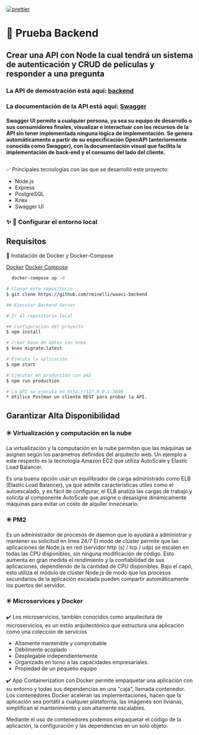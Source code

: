 [![prettier](https://img.shields.io/badge/styled%20with-prettier-ff69b4.svg)](https://github.com/prettier/prettier)

# :movie_camera: Prueba Backend

## Crear una API con Node la cual tendrá un sistema de autenticación y CRUD de películas y responder a una pregunta

### La API de demostración está aquí: [backend](http://ec2-3-135-18-151.us-east-2.compute.amazonaws.com:3800)

### La documentación de la API está aquí: [Swagger](http://ec2-3-135-18-151.us-east-2.compute.amazonaws.com:3800/apidoc)

#### Swagger UI permite a cualquier persona, ya sea su equipo de desarrollo o sus consumidores finales, visualizar e interactuar con los recursos de la API sin tener implementada ninguna lógica de implementación. Se genera automáticamente a partir de su especificación OpenAPI (anteriormente conocida como Swagger), con la documentación visual que facilita la implementación de back-end y el consumo del lado del cliente.

##

:white_check_mark: Principales tecnologías con las que se desarrolló este proyecto:

- Node.js
- Express
- PostgreSQL
- Knex
- Swagger UI

### :sparkles: :runner: Configurar el entorno local

## Requisitos

:whale: Instalación de Docker y Docker-Compose

[Docker](https://docs.docker.com/install/)
[Docker Compose](https://docs.docker.com/compose/install/)

```bash
  docker-compose up -d
```

```bash
# Clonar este repositorio
$ git clone https://github.com/rminelli/waavi-backend

## Ejecutar Backend Server

# Ir al repositorio local

## Configuración del proyecto
$ npm install

# Crear base de datos con knex
$ knex migrate:latest

# Ejecuta la aplicación
$ npm start

# Ejecutar en producción con pm2
$ npm run production

# La API se ejecuta en http://127.0.0.1:3800
* Utilice Postman un cliente REST para probar la API.

```

## Garantizar Alta Disponibilidad

### :eight_spoked_asterisk: Virtualización y computación en la nube

La virtualización y la computación en la nube permiten que las máquinas se asignen según los parámetros definidos del arquitecto web. Un ejemplo a este respecto es la tecnología Amazon EC2 que utiliza AutoScale y Elastic Load Balancer.

Es una buena opción usar un equilibrador de carga administrado como ELB (Elastic Load Balancer), ya que admite características útiles como el autoescalado, y es fácil de configurar, el ELB analiza las cargas de trabajo y solicita al componente AutoScale que asigne o desasigne dinámicamente máquinas para evitar un costo de alquiler innecesario.

### :eight_spoked_asterisk: PM2

Es un administrador de procesos de daemon que lo ayudará a administrar y mantener su solicitud en línea 24/7
El modo de clúster permite que las aplicaciones de Node.js en red (servidor http (s) / tcp / udp) se escalen en todas las CPU disponibles, sin ninguna modificación de código. Esto aumenta en gran medida el rendimiento y la confiabilidad de sus aplicaciones, dependiendo de la cantidad de CPU disponibles. Bajo el capó, esto utiliza el módulo de clúster Node.js de modo que los procesos secundarios de la aplicación escalada pueden compartir automáticamente los puertos del servidor.

### :eight_spoked_asterisk: Microservices y Docker

:heavy_check_mark: Los microservicios, también conocidos como arquitectura de microservicios, es un estilo arquitectónico que estructura una aplicación como una colección de servicios

- Altamente mantenible y comprobable
- Débilmente acoplado
- Desplegable independientemente
- Organizado en torno a las capacidades empresariales.
- Propiedad de un pequeño equipo

:heavy_check_mark: App Containerization con Docker permite empaquetar una aplicación con su entorno y todas sus dependencias en una "caja", llamada contenedor.
Los contenedores Docker aceleran las implementaciones, hacen que la aplicación sea portátil a cualquier plataforma, las imágenes son livianas, simplifican el mantenimiento y son altamente escalables.

Mediante el uso de contenedores podemos empaquetar el código de la aplicación, la configuración y las dependencias en un solo objeto.
